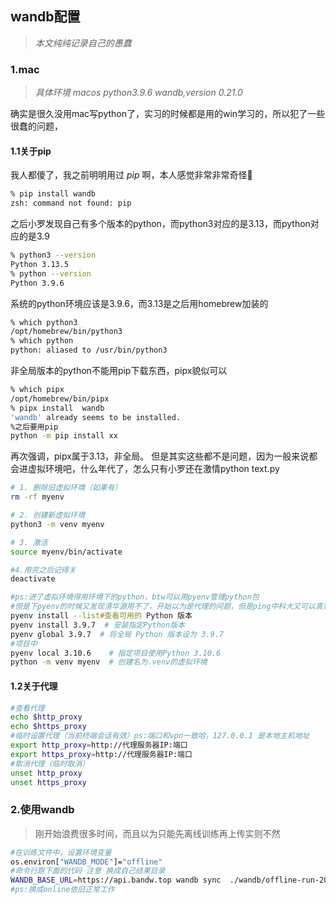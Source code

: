 ## wandb配置
> *本文纯纯记录自己的愚蠢*

### 1.mac
> *具体环境 macos  python3.9.6  wandb,version 0.21.0*

确实是很久没用mac写python了，实习的时候都是用的win学习的，所以犯了一些很蠢的问题，

#### 1.1关于pip

我人都傻了，我之前明明用过 *pip* 啊，本人感觉非常非常奇怪🤔
```zsh
% pip install wandb
zsh: command not found: pip
```
之后小罗发现自己有多个版本的python，而python3对应的是3.13，而python对应的是3.9
```zsh
% python3 --version
Python 3.13.5
% python --version
Python 3.9.6
```
系统的python环境应该是3.9.6，而3.13是之后用homebrew加装的
```zsh
% which python3
/opt/homebrew/bin/python3
% which python
python: aliased to /usr/bin/python3
```
非全局版本的python不能用pip下载东西，pipx貌似可以
```zsh
% which pipx
/opt/homebrew/bin/pipx
% pipx install  wandb
'wandb' already seems to be installed.
%之后要用pip
python -m pip install xx
```
再次强调，pipx属于3.13，非全局。
但是其实这些都不是问题，因为一般来说都会进虚拟环境吧，什么年代了，怎么只有小罗还在激情python text.py

```zsh
# 1. 删除旧虚拟环境（如果有）
rm -rf myenv

# 2. 创建新虚拟环境
python3 -m venv myenv

# 3. 激活
source myenv/bin/activate

#4.用完之后记得关
deactivate

#ps:进了虚拟环境得用环境下的python，btw可以用pyenv管理python包
#但是下pyenv的时候又发现清华源用不了，开始以为是代理的问题，但是ping中科大又可以真实奇怪
pyenv install --list#查看可用的 Python 版本
pyenv install 3.9.7  # 安装指定Python版本
pyenv global 3.9.7  # 将全局 Python 版本设为 3.9.7
#项目中
pyenv local 3.10.6    # 指定项目使用Python 3.10.6
python -m venv myenv  # 创建名为.venv的虚拟环境
```



#### 1.2关于代理
```zsh
#查看代理
echo $http_proxy
echo $https_proxy
#临时设置代理（当前终端会话有效）ps:端口和vpn一致哈，127.0.0.1 是本地主机地址
export http_proxy=http://代理服务器IP:端口
export https_proxy=http://代理服务器IP:端口
#取消代理（临时取消）
unset http_proxy
unset https_proxy

```

### 2.使用wandb
> 刚开始浪费很多时间，而且以为只能先离线训练再上传实则不然
```zsh
#在训练文件中，设置环境变量
os.environ["WANDB_MODE"]="offline"
#命令行跑下面的代码 注意 换成自己结果目录
WANDB_BASE_URL=https://api.bandw.top wandb sync  ./wandb/offline-run-20250729_210116-wds9z56w 
#ps:换成online依旧正常工作
```

